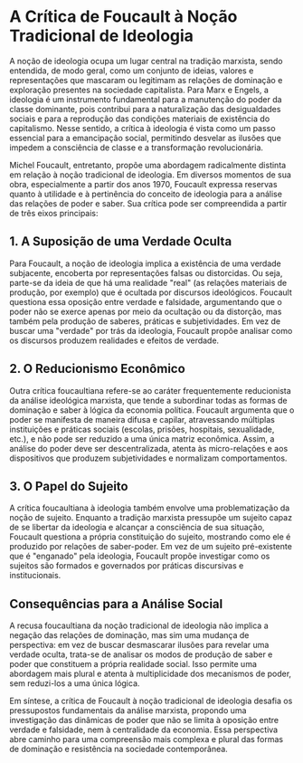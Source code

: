 
# A Crítica de Foucault à Noção Tradicional de Ideologia

A noção de ideologia ocupa um lugar central na tradição marxista, sendo entendida, de modo geral, como um conjunto de ideias, valores e representações que mascaram ou legitimam as relações de dominação e exploração presentes na sociedade capitalista. Para Marx e Engels, a ideologia é um instrumento fundamental para a manutenção do poder da classe dominante, pois contribui para a naturalização das desigualdades sociais e para a reprodução das condições materiais de existência do capitalismo. Nesse sentido, a crítica à ideologia é vista como um passo essencial para a emancipação social, permitindo desvelar as ilusões que impedem a consciência de classe e a transformação revolucionária.

Michel Foucault, entretanto, propõe uma abordagem radicalmente distinta em relação à noção tradicional de ideologia. Em diversos momentos de sua obra, especialmente a partir dos anos 1970, Foucault expressa reservas quanto à utilidade e à pertinência do conceito de ideologia para a análise das relações de poder e saber. Sua crítica pode ser compreendida a partir de três eixos principais:

## 1. A Suposição de uma Verdade Oculta

Para Foucault, a noção de ideologia implica a existência de uma verdade subjacente, encoberta por representações falsas ou distorcidas. Ou seja, parte-se da ideia de que há uma realidade "real" (as relações materiais de produção, por exemplo) que é ocultada por discursos ideológicos. Foucault questiona essa oposição entre verdade e falsidade, argumentando que o poder não se exerce apenas por meio da ocultação ou da distorção, mas também pela produção de saberes, práticas e subjetividades. Em vez de buscar uma "verdade" por trás da ideologia, Foucault propõe analisar como os discursos produzem realidades e efeitos de verdade.

## 2. O Reducionismo Econômico

Outra crítica foucaultiana refere-se ao caráter frequentemente reducionista da análise ideológica marxista, que tende a subordinar todas as formas de dominação e saber à lógica da economia política. Foucault argumenta que o poder se manifesta de maneira difusa e capilar, atravessando múltiplas instituições e práticas sociais (escolas, prisões, hospitais, sexualidade, etc.), e não pode ser reduzido a uma única matriz econômica. Assim, a análise do poder deve ser descentralizada, atenta às micro-relações e aos dispositivos que produzem subjetividades e normalizam comportamentos.

## 3. O Papel do Sujeito

A crítica foucaultiana à ideologia também envolve uma problematização da noção de sujeito. Enquanto a tradição marxista pressupõe um sujeito capaz de se libertar da ideologia e alcançar a consciência de sua situação, Foucault questiona a própria constituição do sujeito, mostrando como ele é produzido por relações de saber-poder. Em vez de um sujeito pré-existente que é "enganado" pela ideologia, Foucault propõe investigar como os sujeitos são formados e governados por práticas discursivas e institucionais.

## Consequências para a Análise Social

A recusa foucaultiana da noção tradicional de ideologia não implica a negação das relações de dominação, mas sim uma mudança de perspectiva: em vez de buscar desmascarar ilusões para revelar uma verdade oculta, trata-se de analisar os modos de produção de saber e poder que constituem a própria realidade social. Isso permite uma abordagem mais plural e atenta à multiplicidade dos mecanismos de poder, sem reduzi-los a uma única lógica.

Em síntese, a crítica de Foucault à noção tradicional de ideologia desafia os pressupostos fundamentais da análise marxista, propondo uma investigação das dinâmicas de poder que não se limita à oposição entre verdade e falsidade, nem à centralidade da economia. Essa perspectiva abre caminho para uma compreensão mais complexa e plural das formas de dominação e resistência na sociedade contemporânea.
```
